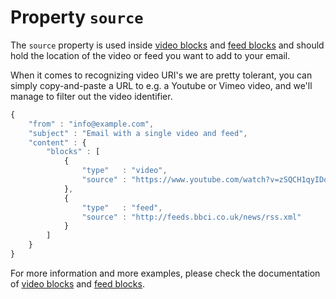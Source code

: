 # Property `source`

The `source` property is used inside [video blocks](copernica-docs:ResponsiveEmail/json/block-video) 
and [feed blocks](copernica-docs:ResponsiveEmail/json/block-feed) and should 
hold the location of the video or feed you want to add to your email.

When it comes to recognizing video URI's we are pretty tolerant, you can simply 
copy-and-paste a URL to e.g. a Youtube or Vimeo video, and we'll manage to 
filter out the video identifier.

```javascript
{
    "from" : "info@example.com",
    "subject" : "Email with a single video and feed",
    "content" : {
        "blocks" : [ 
            {
                "type"   : "video",
                "source" : "https://www.youtube.com/watch?v=zSQCH1qyIDo"
            }, 
            {
                "type"   : "feed",
                "source" : "http://feeds.bbci.co.uk/news/rss.xml"
            }
        ]
    }
}
```

For more information and more examples, please check the documentation of 
[video blocks](copernica-docs:ResponsiveEmail/json/block-video) and 
[feed blocks](copernica-docs:ResponsiveEmail/json/block-feed).
